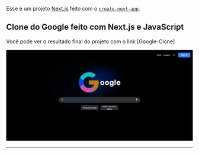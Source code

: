 Esse é um projeto [Next.js](https://nextjs.org/) feito com o [`create-next-app`](https://github.com/vercel/next.js/tree/canary/packages/create-next-app).

## Clone do Google feito com Next.js e JavaScript

Você pode ver o resultado final do projeto com o link [Google-Clone]

![](/public/home.png)

---
